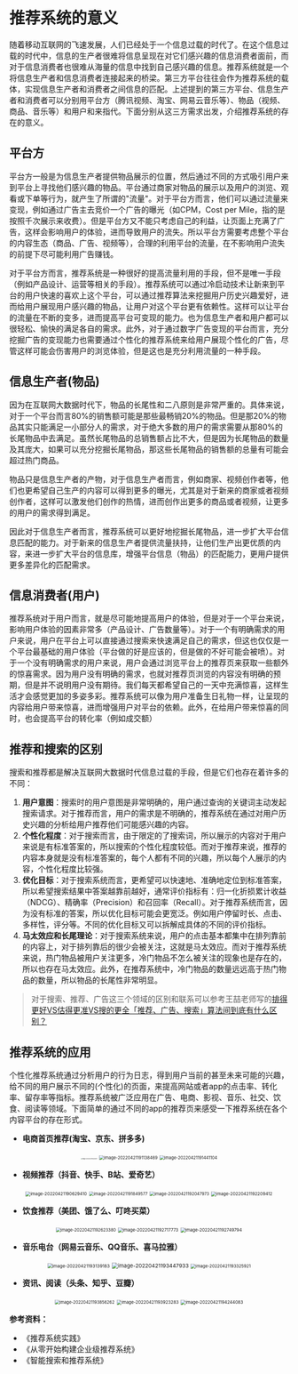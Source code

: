 # 推荐系统的意义

随着移动互联网的飞速发展，人们已经处于一个信息过载的时代了。在这个信息过载的时代中，信息的生产者很难将信息呈现在对它们感兴趣的信息消费者面前，而对于信息消费者也很难从海量的信息中找到自己感兴趣的信息。推荐系统就是一个将信息生产者和信息消费者连接起来的桥梁。第三方平台往往会作为推荐系统的载体，实现信息生产者和消费者之间信息的匹配。上述提到的第三方平台、信息生产者和消费者可以分别用平台方（腾讯视频、淘宝、网易云音乐等）、物品（视频、商品、音乐等）和用户和来指代。下面分别从这三方需求出发，介绍推荐系统的存在的意义。


## 平台方

平台方一般是为信息生产者提供物品展示的位置，然后通过不同的方式吸引用户来到平台上寻找他们感兴趣的物品。平台通过商家对物品的展示以及用户的浏览、观看或下单等行为，就产生了所谓的"流量"。对于平台方而言，他们可以通过流量来变现，例如通过广告主去竞价一个广告的曝光（如CPM，Cost per Mile，指的是按照千次展示来收费）。但是平台方又不能只考虑自己的利益，让页面上充满了广告，这样会影响用户的体验，进而导致用户的流失。所以平台方需要考虑整个平台的内容生态（商品、广告、视频等），合理的利用平台的流量，在不影响用户流失的前提下尽可能利用广告赚钱。

对于平台方而言，推荐系统是一种很好的提高流量利用的手段，但不是唯一手段（例如产品设计、运营等相关的手段）。推荐系统可以通过冷启动技术让新来到平台的用户快速的喜欢上这个平台，可以通过推荐算法来挖掘用户历史兴趣爱好，进而给用户展现用户感兴趣的物品，让用户对这个平台更有依赖性。这样可以让平台的流量在不断的变多，进而提高平台可变现的能力。也为信息生产者和用户都可以很轻松、愉快的满足各自的需求。此外，对于通过数字广告变现的平台而言，充分挖掘广告的变现能力也需要通过个性化的推荐系统来给用户展现个性化的广告，尽管这样可能会伤害用户的浏览体验，但是这也是充分利用流量的一种手段。


## 信息生产者(物品)

因为在互联网大数据时代下，物品的长尾性和二八原则是非常严重的。具体来说，对于一个平台而言80%的销售额可能是那些最畅销20%的物品。但是那20%的物品其实只能满足一小部分人的需求，对于绝大多数的用户的需求需要从那80%的长尾物品中去满足。虽然长尾物品的总销售额占比不大，但是因为长尾物品的数量及其庞大，如果可以充分挖掘长尾物品，那这些长尾物品的销售额的总量有可能会超过热门商品。

物品只是信息生产者的产物，对于信息生产者而言，例如商家、视频创作者等，他们也更希望自己生产的内容可以得到更多的曝光，尤其是对于新来的商家或者视频创作者，这样可以激发他们创作的热情，进而创作出更多的商品或者视频，让更多的用户的需求得到满足。

因此对于信息生产者而言，推荐系统可以更好地挖掘长尾物品，进一步扩大平台信息匹配的能力。对于新来的信息生产者提供流量扶持，让他们生产出更优质的内容，来进一步扩大平台的信息库，增强平台信息（物品）的匹配能力，更用户提供更多差异化的匹配需求。


## 信息消费者(用户)

推荐系统对于用户而言，就是尽可能地提高用户的体验，但是对于一个平台来说，影响用户体验的因素非常多（产品设计、广告数量等）。对于一个有明确需求的用户来说，用户在平台上可以直接通过搜索来快速满足自己的需求，但这也仅仅是一个平台最基础的用户体验（平台做的好是应该的，但是做的不好可能会被喷）。对于一个没有明确需求的用户来说，用户会通过浏览平台上的推荐页来获取一些额外的惊喜需求。因为用户没有明确的需求，也就对推荐页浏览的内容没有明确的预期，但是并不说明用户没有期待。我们每天都希望自己的一天中充满惊喜，这样生活才会感觉更加的多姿多彩。推荐系统可以像为用户准备生日礼物一样，让呈现的内容给用户带来惊喜，进而增强用户对平台的依赖。此外，在给用户带来惊喜的同时，也会提高平台的转化率（例如成交额）


## 推荐和搜索的区别

搜索和推荐都是解决互联网大数据时代信息过载的手段，但是它们也存在着许多的不同：
1. **用户意图**：搜索时的用户意图是非常明确的，用户通过查询的关键词主动发起搜索请求。对于推荐而言，用户的需求是不明确的，推荐系统在通过对用户历史兴趣的分析给用户推荐他们可能感兴趣的内容。
2. **个性化程度**：对于搜索而言，由于限定的了搜索词，所以展示的内容对于用户来说是有标准答案的，所以搜索的个性化程度较低。而对于推荐来说，推荐的内容本身就是没有标准答案的，每个人都有不同的兴趣，所以每个人展示的内容，个性化程度比较强。
3. **优化目标**：对于搜索系统而言，更希望可以快速地、准确地定位到标准答案，所以希望搜索结果中答案越靠前越好，通常评价指标有：归一化折损累计收益（NDCG）、精确率（Precision）和召回率（Recall）。对于推荐系统而言，因为没有标准的答案，所以优化目标可能会更宽泛。例如用户停留时长、点击、多样性，评分等。不同的优化目标又可以拆解成具体的不同的评价指标。
4. **马太效应和长尾理论**：对于搜索系统来说，用户的点击基本都集中在排列靠前的内容上，对于排列靠后的很少会被关注，这就是马太效应。而对于推荐系统来说，热门物品被用户关注更多，冷门物品不怎么被关注的现象也是存在的，所以也存在马太效应。此外，在推荐系统中，冷门物品的数量远远高于热门物品的数量，所以物品的长尾性非常明显。

> 对于搜索、推荐、广告这三个领域的区别和联系可以参考王喆老师写的[排得更好VS估得更准VS搜的更全「推荐、广告、搜索」算法间到底有什么区别？
](https://zhuanlan.zhihu.com/p/430431149)

## 推荐系统的应用
个性化推荐系统通过分析用户的行为日志，得到用户当前的甚至未来可能的兴趣，给不同的用户展示不同的(个性化)的页面，来提高网站或者app的点击率、转化率、留存率等指标。推荐系统被广泛应用在广告、电商、影视、音乐、社交、饮食、阅读等领域。下面简单的通过不同的app的推荐页来感受一下推荐系统在各个内容平台的存在形式。

- **电商首页推荐(淘宝、京东、拼多多)**

<div align=center>
<img src="http://ryluo.oss-cn-chengdu.aliyuncs.com/图片image-20220421190313917.png" alt="image-20220421190313917" style="zoom: 15%;" />
<img src="http://ryluo.oss-cn-chengdu.aliyuncs.com/图片image-20220421191138469.png" alt="image-20220421191138469" style="zoom:53%;" />
<img src="http://ryluo.oss-cn-chengdu.aliyuncs.com/图片image-20220421191441104.png" alt="image-20220421191441104" style="zoom:53%;" />
</div>

- **视频推荐（抖音、快手、B站、爱奇艺）**

<div align=center>
<img src="http://ryluo.oss-cn-chengdu.aliyuncs.com/图片image-20220421190629410.png" alt="image-20220421190629410" style="zoom:55%;" />
<img src="http://ryluo.oss-cn-chengdu.aliyuncs.com/图片image-20220421191849577.png" alt="image-20220421191849577" style="zoom: 53%;" />
<img src="http://ryluo.oss-cn-chengdu.aliyuncs.com/图片image-20220421192047973.png" alt="image-20220421192047973" style="zoom:53%;" />
<img src="http://ryluo.oss-cn-chengdu.aliyuncs.com/图片image-20220421192209412.png" alt="image-20220421192209412" style="zoom:55%;" />
</div>


- **饮食推荐（美团、饿了么、叮咚买菜）**

<div align=center>
<img src="http://ryluo.oss-cn-chengdu.aliyuncs.com/图片image-20220421192623380.png" alt="image-20220421192623380" style="zoom:53%;" />
<img src="http://ryluo.oss-cn-chengdu.aliyuncs.com/图片image-20220421192717773.png" alt="image-20220421192717773" style="zoom:55%;" />
<img src="http://ryluo.oss-cn-chengdu.aliyuncs.com/图片image-20220421192749794.png" alt="image-20220421192749794" style="zoom:55%;" />
</div>


- **音乐电台（网易云音乐、QQ音乐、喜马拉雅）**

<div align=center>
<img src="http://ryluo.oss-cn-chengdu.aliyuncs.com/图片image-20220421193139183.png" alt="image-20220421193139183" style="zoom: 57%;" />
<img src="http://ryluo.oss-cn-chengdu.aliyuncs.com/图片image-20220421193447933.png" alt="image-20220421193447933" style="zoom:68%;" />
<img src="http://ryluo.oss-cn-chengdu.aliyuncs.com/图片image-20220421193325921.png" alt="image-20220421193325921" style="zoom: 54%;" />
</div>


- **资讯、阅读（头条、知乎、豆瓣）**

<div align=center>
<img src="http://ryluo.oss-cn-chengdu.aliyuncs.com/图片image-20220421193856262.png" alt="image-20220421193856262" style="zoom:53%;" />
<img src="http://ryluo.oss-cn-chengdu.aliyuncs.com/图片image-20220421193923283.png" alt="image-20220421193923283" style="zoom:55%;" />
<img src="http://ryluo.oss-cn-chengdu.aliyuncs.com/图片image-20220421194244083.png" alt="image-20220421194244083" style="zoom:55%;" />
</div>


**参考资料：**

- 《推荐系统实践》
- 《从零开始构建企业级推荐系统》
- 《智能搜索和推荐系统》